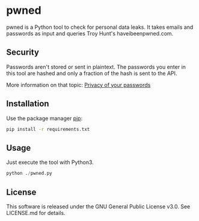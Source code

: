 # pwned

pwned is a Python tool to check for personal data leaks. It takes emails and passwords as input and queries Troy Hunt's haveibeenpwned.com. 

## Security  

Passwords aren't stored or sent in plaintext. The passwords you enter in this tool are hashed and only a fraction of the hash is sent to the API. 

More information on that topic: [Privacy of your passwords](https://www.troyhunt.com/ive-just-launched-pwned-passwords-version-2#cloudflareprivacyandkanonymity)

## Installation

Use the package manager [pip](https://pip.pypa.io/en/stable/):

```bash
pip install -r requirements.txt
```

## Usage
Just execute the tool with Python3.

```python
python ./pwned.py
```

## License
This software is released under the GNU General Public License v3.0. See LICENSE.md for details.
